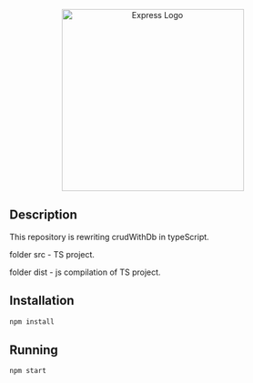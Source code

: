 <p align="center">
  <a href="https://expressjs.com/" target="blank"><img src="http://wanago.io/express.png" width="320" alt="Express Logo" /></a>
</p>

## Description

This repository is rewriting crudWithDb in typeScript.

folder src - TS project.

folder dist - js compilation of TS project.


## Installation

```bash
npm install
```

## Running

```bash
npm start
```


